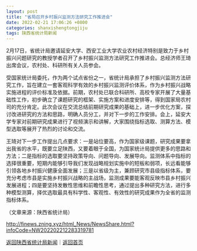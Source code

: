 ```yaml
---
layout: post
title: "省局召开乡村振兴监测方法研究工作推进会"
date: 2022-02-21 17:06:26 +0800
categories: shanxishengtongjiju
tags: 陕西省统计局新闻
---
```

<p>2月17日，省统计局邀请延安大学、西安工业大学农业农村经济特别是致力于乡村振兴问题研究的教授学者召开了乡村振兴监测方法研究工作推进会。总经济师王琦出席会议，农村处、科研所有关人员参会。</p><p>受国家统计局委托，作为两个试点省份之一，省统计局承担了乡村振兴监测方法研究工作，旨在建立一套客观科学有效的乡村振兴监测评价体系，作为乡村振兴战略实施进程的评价标准及依据。前期，农村处已联合科研所、高校专家开展了大量基础性工作，初步确立了课题研究的框架、实施方案和进度安排等，得到国家局农村司的充分肯定。此次会议在交流总结前期研究成果的基础上，进一步优化方案，探讨改进研究的方法和思路，明确人员分工，并对下一步的工作安排。会上，延安大学专家对前期研究成果进行了视频演示和讲解，大家围绕指标选取、测算方法、模型选取等展开了热烈的讨论和交流。</p><p>王琦对下一步工作提出几点要求：一是站位要高，作为国家级课题，研究成果要拿出我省的水平，既要立足陕西，又要着眼于全国，为国家统计局提供更多的思路和方法；二是指标的选取要坚持政策导向、问题导向、发展导向。监测体系中指标的选择很重要，短期内能够引导我们发现战略规划实施中的短板和弱项，长远看能够引领各地乡村振兴健康全面发展；三是以省级为主，兼顾研究市县级指标体系，要充分考虑市县是实施乡村振兴战略的主战场，监测成果要能客观反映市县乡村振兴发展进程；四是要坚持发散性思维和前瞻性思考，通过提出多种研究方法，进行多种模型测算，择优选取最具有科学性、客观性、有效性的研究成果作为全省的监测指标体系。 </p><p class="em_media">（文章来源：陕西省统计局）</p>

<http://finews.zning.xyz/html_News/NewsShare.html?infoCode=NW202202212283319781>

[返回陕西省统计局新闻](//finews.withounder.com/category/shanxishengtongjiju.html)｜[返回首页](//finews.withounder.com/)